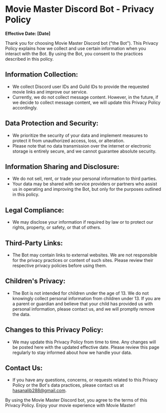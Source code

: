 # Movie Master Discord Bot - Privacy Policy

**Effective Date: [Date]**

Thank you for choosing Movie Master Discord bot ("the Bot"). This Privacy Policy explains how we collect and use certain information when you interact with the Bot. By using the Bot, you consent to the practices described in this policy.

## Information Collection:

- We collect Discord user IDs and Guild IDs to provide the requested movie links and improve our service.
- Currently, we do not collect message content. However, in the future, if we decide to collect message content, we will update this Privacy Policy accordingly.

## Data Protection and Security:

- We prioritize the security of your data and implement measures to protect it from unauthorized access, loss, or alteration.
- Please note that no data transmission over the internet or electronic storage is entirely secure, and we cannot guarantee absolute security.

## Information Sharing and Disclosure:

- We do not sell, rent, or trade your personal information to third parties.
- Your data may be shared with service providers or partners who assist us in operating and improving the Bot, but only for the purposes outlined in this policy.

## Legal Compliance:

- We may disclose your information if required by law or to protect our rights, property, or safety, or that of others.

## Third-Party Links:

- The Bot may contain links to external websites. We are not responsible for the privacy practices or content of such sites. Please review their respective privacy policies before using them.

## Children's Privacy:

- The Bot is not intended for children under the age of 13. We do not knowingly collect personal information from children under 13. If you are a parent or guardian and believe that your child has provided us with personal information, please contact us, and we will promptly remove the data.

## Changes to this Privacy Policy:

- We may update this Privacy Policy from time to time. Any changes will be posted here with the updated effective date. Please review this page regularly to stay informed about how we handle your data.

## Contact Us:

- If you have any questions, concerns, or requests related to this Privacy Policy or the Bot's data practices, please contact us at [hasanalib288@gmail.com](mailto:hasanalib288@gmail.com).

By using the Movie Master Discord bot, you agree to the terms of this Privacy Policy. Enjoy your movie experience with Movie Master!
